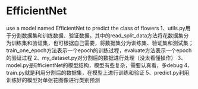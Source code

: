 # EfficientNet
use a model named EfficientNet to predict the class of flowers
1、utils.py用于分割数据集和训练数据、验证数据。其中的read_split_data方法将花数据集分为训练集和验证集，也可根据自己需要，将数据集分为训练集、验证集和测试集；train_one_epoch方法表示一个epoch的训练过程，evaluate方法表示一个epoch的验证过程
2、my_dataset.py对分割后的数据进行处理（没太看懂操作）
3、model.py是EfficientNet的模型结构，模型有些复杂，需要认真看，多debug
4、train.py就是利用分割后的数据集，在模型上进行训练和验证
5、predict.py利用训练好的模型对单张花图像进行类别预测
